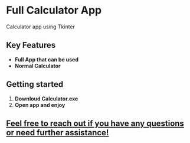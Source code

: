 # Full Calculator App
Calculator app using Tkinter

## Key Features
+ **Full App that can be used**
+ **Normal Calculator**

## Getting started

1. **Downloud Calculator.exe**
2. **Open app and enjoy**

## [**Feel free to reach out if you have any questions or need further assistance!**](https://t.me/talkwithahmed/)

